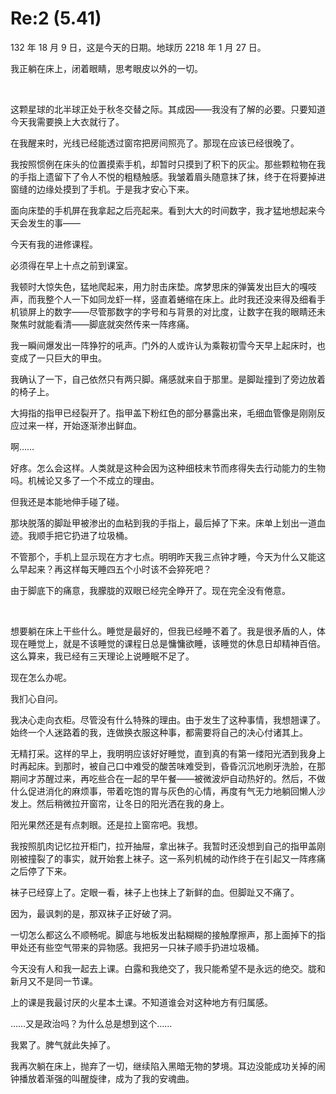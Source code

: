 # Re:2 (5.41)
<p>132 年 18 月 9 日，这是今天的日期。地球历 2218 年 1 月 27 日。</p>
<p>我正躺在床上，闭着眼睛，思考眼皮以外的一切。</p>
<br>
<p>这颗星球的北半球正处于秋冬交替之际。其成因——我没有了解的必要。只要知道今天我需要换上大衣就行了。</p>
<p>在我醒来时，光线已经能透过窗帘把房间照亮了。那现在应该已经很晚了。</p>
<p>我按照惯例在床头的位置摸索手机，却暂时只摸到了积下的灰尘。那些颗粒物在我的手指上遗留下了令人不悦的粗糙触感。我皱着眉头随意抹了抹，终于在将要掉进窗缝的边缘处摸到了手机。于是我才安心下来。</p>
<p>面向床垫的手机屏在我拿起之后亮起来。看到大大的时间数字，我才猛地想起来今天会发生的事——</p>
<p>今天有我的进修课程。</p>
<p>必须得在早上十点之前到课室。</p>
<p>我顿时大惊失色，猛地爬起来，用力肘击床垫。席梦思床的弹簧发出巨大的嘎吱声，而我整个人一下如同龙虾一样，竖直着蜷缩在床上。此时我还没来得及细看手机锁屏上的数字——尽管那数字的字号和与背景的对比度，让数字在我的眼睛还未聚焦时就能看清——脚底就突然传来一阵疼痛。</p>
<p>我一瞬间爆发出一阵狰狞的吼声。门外的人或许认为乘鞍初雪今天早上起床时，也变成了一只巨大的甲虫。</p>
<p>我确认了一下，自己依然只有两只脚。痛感就来自于那里。是脚趾撞到了旁边放着的椅子上。</p>
<p>大拇指的指甲已经裂开了。指甲盖下粉红色的部分暴露出来，毛细血管像是刚刚反应过来一样，开始逐渐渗出鲜血。</p>
<p>啊……</p>
<p>好疼。怎么会这样。人类就是这种会因为这种细枝末节而疼得失去行动能力的生物吗。机械论又多了一个不成立的理由。</p>
<p>但我还是本能地伸手碰了碰。</p>
<p>那块脱落的脚趾甲被渗出的血粘到我的手指上，最后掉了下来。床单上划出一道血迹。我顺手把它扔进了垃圾桶。</p>
<p>不管那个，手机上显示现在方才七点。明明昨天我三点钟才睡，今天为什么又能这么早起来？再这样每天睡四五个小时该不会猝死吧？</p>
<p>由于脚底下的痛意，我朦胧的双眼已经完全睁开了。现在完全没有倦意。</p>
<br>
<p>想要躺在床上干些什么。睡觉是最好的，但我已经睡不着了。我是很矛盾的人，体现在睡觉上，就是不该睡觉的课程日总是慵慵欲睡，该睡觉的休息日却精神百倍。这么算来，我已经有三天理论上说睡眠不足了。</p>
<p>现在怎么办呢。</p>
<p>我扪心自问。</p>
<p>我决心走向衣柜。尽管没有什么特殊的理由。由于发生了这种事情，我想翘课了。始终一个人迷路着的我，连做换衣服这种事，都需要将自己的决心付诸其上。</p>
<p>无精打采。这样的早上，我明明应该好好睡觉，直到真的有第一缕阳光洒到我身上时再起床。到那时，被自己口中难受的酸苦味难受到，昏昏沉沉地刷牙洗脸，在那期间才苏醒过来，再吃些合在一起的早午餐——被微波炉自动热好的。然后，不做什么促进消化的麻烦事，带着吃饱的胃与灰色的心情，再度有气无力地躺回懒人沙发上。然后稍微拉开窗帘，让冬日的阳光洒在我的身上。</p>
<p>阳光果然还是有点刺眼。还是拉上窗帘吧。我想。</p>
<p>我按照肌肉记忆拉开柜门，拉开抽屉，拿出袜子。我暂时还没想到自己的指甲盖刚刚被撞裂了的事实，就开始套上袜子。这一系列机械的动作终于在引起又一阵疼痛之后停了下来。</p>
<p>袜子已经穿上了。定眼一看，袜子上也抹上了新鲜的血。但脚趾又不痛了。</p>
<p>因为，最讽刺的是，那双袜子正好破了洞。</p>
<p>一切怎么都这么不顺畅呢。脚底与地板发出黏糊糊的接触摩擦声，那上面掉下的指甲处还有些空气带来的异物感。我把另一只袜子顺手扔进垃圾桶。</p>
<p>今天没有人和我一起去上课。白露和我绝交了，我只能希望不是永远的绝交。胧和新月又不是同一节课。</p>
<p>上的课是我最讨厌的火星本土课。不知道谁会对这种地方有归属感。</p>
<p>……又是政治吗？为什么总是想到这个……</p>
<p>我累了。脾气就此失掉了。</p>
<p>我再次躺在床上，抛弃了一切，继续陷入黑暗无物的梦境。耳边没能成功关掉的闹钟播放着渐强的叫醒旋律，成为了我的安魂曲。</p>